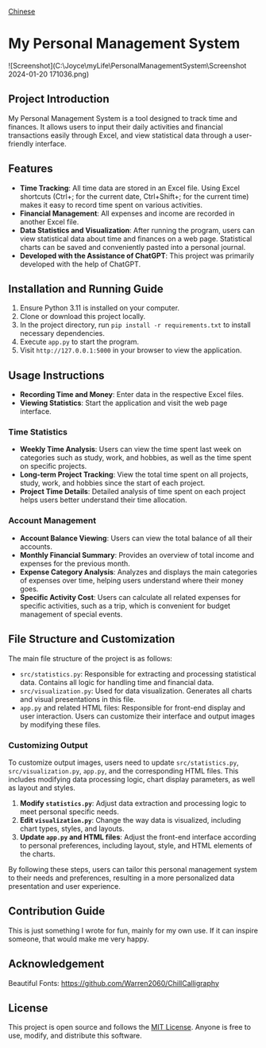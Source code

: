 [Chinese](README_cn.md)

# My Personal Management System
![Screenshot](C:\Joyce\myLife\PersonalManagementSystem\Screenshot 2024-01-20 171036.png)

## Project Introduction
My Personal Management System is a tool designed to track time and finances. It allows users to input their daily activities and financial transactions easily through Excel, and view statistical data through a user-friendly interface.

## Features
- **Time Tracking**: All time data are stored in an Excel file. Using Excel shortcuts (Ctrl+; for the current date, Ctrl+Shift+; for the current time) makes it easy to record time spent on various activities.
- **Financial Management**: All expenses and income are recorded in another Excel file.
- **Data Statistics and Visualization**: After running the program, users can view statistical data about time and finances on a web page. Statistical charts can be saved and conveniently pasted into a personal journal.
- **Developed with the Assistance of ChatGPT**: This project was primarily developed with the help of ChatGPT.

## Installation and Running Guide
1. Ensure Python 3.11 is installed on your computer.
2. Clone or download this project locally.
3. In the project directory, run `pip install -r requirements.txt` to install necessary dependencies.
4. Execute `app.py` to start the program.
5. Visit `http://127.0.0.1:5000` in your browser to view the application.

## Usage Instructions
- **Recording Time and Money**: Enter data in the respective Excel files.
- **Viewing Statistics**: Start the application and visit the web page interface.

### Time Statistics
- **Weekly Time Analysis**: Users can view the time spent last week on categories such as study, work, and hobbies, as well as the time spent on specific projects.
- **Long-term Project Tracking**: View the total time spent on all projects, study, work, and hobbies since the start of each project.
- **Project Time Details**: Detailed analysis of time spent on each project helps users better understand their time allocation.

### Account Management
- **Account Balance Viewing**: Users can view the total balance of all their accounts.
- **Monthly Financial Summary**: Provides an overview of total income and expenses for the previous month.
- **Expense Category Analysis**: Analyzes and displays the main categories of expenses over time, helping users understand where their money goes.
- **Specific Activity Cost**: Users can calculate all related expenses for specific activities, such as a trip, which is convenient for budget management of special events.

## File Structure and Customization

The main file structure of the project is as follows:

- `src/statistics.py`: Responsible for extracting and processing statistical data. Contains all logic for handling time and financial data.
- `src/visualization.py`: Used for data visualization. Generates all charts and visual presentations in this file.
- `app.py` and related HTML files: Responsible for front-end display and user interaction. Users can customize their interface and output images by modifying these files.

### Customizing Output
To customize output images, users need to update `src/statistics.py`, `src/visualization.py`, `app.py`, and the corresponding HTML files. This includes modifying data processing logic, chart display parameters, as well as layout and styles.

1. **Modify `statistics.py`**: Adjust data extraction and processing logic to meet personal specific needs.
2. **Edit `visualization.py`**: Change the way data is visualized, including chart types, styles, and layouts.
3. **Update `app.py` and HTML files**: Adjust the front-end interface according to personal preferences, including layout, style, and HTML elements of the charts.

By following these steps, users can tailor this personal management system to their needs and preferences, resulting in a more personalized data presentation and user experience.

## Contribution Guide
This is just something I wrote for fun, mainly for my own use. If it can inspire someone, that would make me very happy.
## Acknowledgement
Beautiful Fonts: https://github.com/Warren2060/ChillCalligraphy
## License
This project is open source and follows the [MIT License](https://opensource.org/licenses/MIT). Anyone is free to use, modify, and distribute this software.
